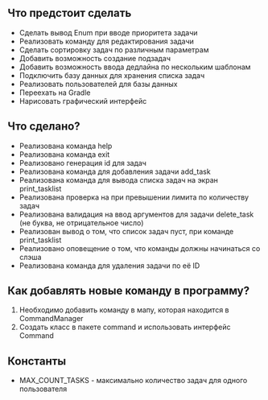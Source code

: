 ## Что предстоит сделать
- Сделать вывод Enum при вводе приоритета задачи
- Реализовать команду для редактирования задачи
- Сделать сортировку задач по различным параметрам
- Добавить возможность создание подзадач
- Добавить возможность ввода дедлайна по нескольким шаблонам
- Подключить базу данных для хранения списка задач
- Реализовать пользователей для базы данных
- Переехать на Gradle
- Нарисовать графический интерфейс

## Что сделано?
- Реализована команда help
- Реализована команда exit
- Реализовано генерация id для задач
- Реализована команда для добавления задачи add_task
- Реализована команда для вывода списка задач на экран print_tasklist
- Реализована проверка на при превышении лимита по количеству задач
- Реализована валидация на ввод аргументов для задачи delete_task (не буква, не отрицательное число)
- Реализован вывод о том, что список задач пуст, при команде print_tasklist
- Реализовано оповещение о том, что команды должны начинаться со слэша
- Реализована команда для удаления задачи по её ID

## Как добавлять новые команду в программу?
1. Необходимо добавить команду в мапу, которая находится в CommandManager
2. Создать класс в пакете command и использовать интерфейс Command

## Константы 
- MAX_COUNT_TASKS - максимально количество задач для одного пользователя